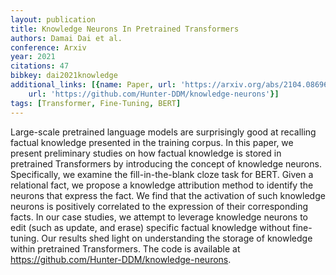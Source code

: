 ```yaml
---
layout: publication
title: Knowledge Neurons In Pretrained Transformers
authors: Damai Dai et al.
conference: Arxiv
year: 2021
citations: 47
bibkey: dai2021knowledge
additional_links: [{name: Paper, url: 'https://arxiv.org/abs/2104.08696'}, {name: Code,
    url: 'https://github.com/Hunter-DDM/knowledge-neurons'}]
tags: [Transformer, Fine-Tuning, BERT]
---
```

Large-scale pretrained language models are surprisingly good at recalling
factual knowledge presented in the training corpus. In this paper, we present
preliminary studies on how factual knowledge is stored in pretrained
Transformers by introducing the concept of knowledge neurons. Specifically, we
examine the fill-in-the-blank cloze task for BERT. Given a relational fact, we
propose a knowledge attribution method to identify the neurons that express the
fact. We find that the activation of such knowledge neurons is positively
correlated to the expression of their corresponding facts. In our case studies,
we attempt to leverage knowledge neurons to edit (such as update, and erase)
specific factual knowledge without fine-tuning. Our results shed light on
understanding the storage of knowledge within pretrained Transformers. The code
is available at https://github.com/Hunter-DDM/knowledge-neurons.